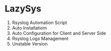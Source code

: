 # LazySys

1. Rsyslog Automation Script
2. Auto Installatiom
3. Auto Configuration for Client and Server Side
4. Rsyslog Logs Management
5. Unstable Version
